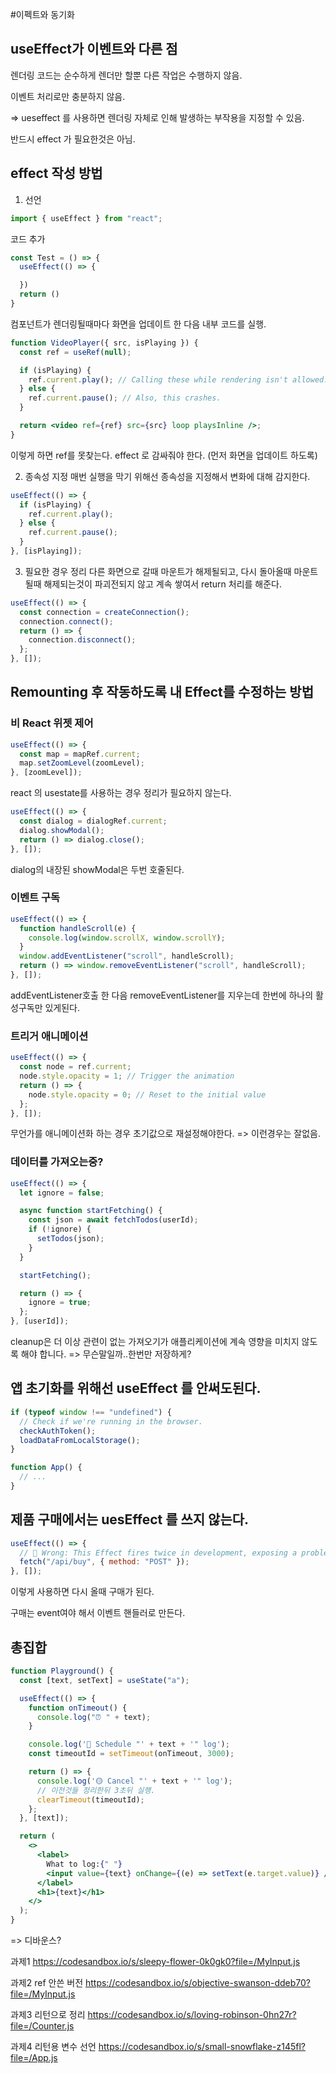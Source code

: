 #이펙트와 동기화

## useEffect가 이벤트와 다른 점

렌더링 코드는 순수하게 렌더만 할뿐 다른 작업은 수행하지 않음.

이벤트 처리로만 충분하지 않음.

=> ueseffect 를 사용하면 렌더링 자체로 인해 발생하는 부작용을 지정할 수 있음.

반드시 effect 가 필요한것은 아님.

## effect 작성 방법

1. 선언

```jsx
import { useEffect } from "react";
```

코드 추가

```jsx
const Test = () => {
  useEffect(() => {

  })
  return ()
}
```

컴포넌트가 렌더링될때마다 화면을 업데이트 한 다음 내부 코드를 실행.

```jsx
function VideoPlayer({ src, isPlaying }) {
  const ref = useRef(null);

  if (isPlaying) {
    ref.current.play(); // Calling these while rendering isn't allowed.
  } else {
    ref.current.pause(); // Also, this crashes.
  }

  return <video ref={ref} src={src} loop playsInline />;
}
```

이렇게 하면 ref를 못찾는다.
effect 로 감싸줘야 한다. (먼저 화면을 업데이트 하도록)

2. 종속성 지정
   매번 실행을 막기 위해선 종속성을 지정해서 변화에 대해 감지한다.

```jsx
useEffect(() => {
  if (isPlaying) {
    ref.current.play();
  } else {
    ref.current.pause();
  }
}, [isPlaying]);
```

3. 필요한 경우 정리
   다른 화면으로 갈때 마운트가 해제될되고, 다시 돌아올때 마운트 될때 해제되는것이 파괴전되지 않고 계속 쌓여서 return 처리를 해준다.

```jsx
useEffect(() => {
  const connection = createConnection();
  connection.connect();
  return () => {
    connection.disconnect();
  };
}, []);
```

## Remounting 후 작동하도록 내 Effect를 수정하는 방법

### 비 React 위젯 제어

```jsx
useEffect(() => {
  const map = mapRef.current;
  map.setZoomLevel(zoomLevel);
}, [zoomLevel]);
```

react 의 usestate를 사용하는 경우 정리가 필요하지 않는다.

```jsx
useEffect(() => {
  const dialog = dialogRef.current;
  dialog.showModal();
  return () => dialog.close();
}, []);
```

dialog의 내장된 showModal은 두번 호줄된다.

### 이벤트 구독

```jsx
useEffect(() => {
  function handleScroll(e) {
    console.log(window.scrollX, window.scrollY);
  }
  window.addEventListener("scroll", handleScroll);
  return () => window.removeEventListener("scroll", handleScroll);
}, []);
```

addEventListener호출 한 다음 removeEventListener를 지우는데
한번에 하나의 활성구독만 있게된다.

### 트리거 애니메이션

```jsx
useEffect(() => {
  const node = ref.current;
  node.style.opacity = 1; // Trigger the animation
  return () => {
    node.style.opacity = 0; // Reset to the initial value
  };
}, []);
```

무언가를 애니메이션화 하는 경우 초기값으로 재설정해야한다.
=> 이런경우는 잘없음.

### 데이터를 가져오는중?

```jsx
useEffect(() => {
  let ignore = false;

  async function startFetching() {
    const json = await fetchTodos(userId);
    if (!ignore) {
      setTodos(json);
    }
  }

  startFetching();

  return () => {
    ignore = true;
  };
}, [userId]);
```

cleanup은 더 이상 관련이 없는 가져오기가 애플리케이션에 계속 영향을 미치지 않도록 해야 합니다. => 무슨말일까..한번만 저장하게?

## 앱 초기화를 위해선 useEffect 를 안써도된다.

```jsx
if (typeof window !== "undefined") {
  // Check if we're running in the browser.
  checkAuthToken();
  loadDataFromLocalStorage();
}

function App() {
  // ...
}
```

## 제품 구매에서는 uesEffect 를 쓰지 않는다.

```jsx
useEffect(() => {
  // 🔴 Wrong: This Effect fires twice in development, exposing a problem in the code.
  fetch("/api/buy", { method: "POST" });
}, []);
```

이렇게 사용하면 다시 올때 구매가 된다.

구매는 event여야 해서 이벤트 핸들러로 만든다.

## 총집합

```jsx
function Playground() {
  const [text, setText] = useState("a");

  useEffect(() => {
    function onTimeout() {
      console.log("⏰ " + text);
    }

    console.log('🔵 Schedule "' + text + '" log');
    const timeoutId = setTimeout(onTimeout, 3000);

    return () => {
      console.log('🟡 Cancel "' + text + '" log'); 
      // 이전것들 정리한뒤 3초뒤 실행. 
      clearTimeout(timeoutId);
    };
  }, [text]);

  return (
    <>
      <label>
        What to log:{" "}
        <input value={text} onChange={(e) => setText(e.target.value)} />
      </label>
      <h1>{text}</h1>
    </>
  );
}
```
=> 디바운스? 

과제1 
https://codesandbox.io/s/sleepy-flower-0k0gk0?file=/MyInput.js

과제2
ref 안쓴 버전
https://codesandbox.io/s/objective-swanson-ddeb70?file=/MyInput.js

과제3
리턴으로 정리
https://codesandbox.io/s/loving-robinson-0hn27r?file=/Counter.js

과제4
리턴용 변수 선언
https://codesandbox.io/s/small-snowflake-z145fl?file=/App.js
